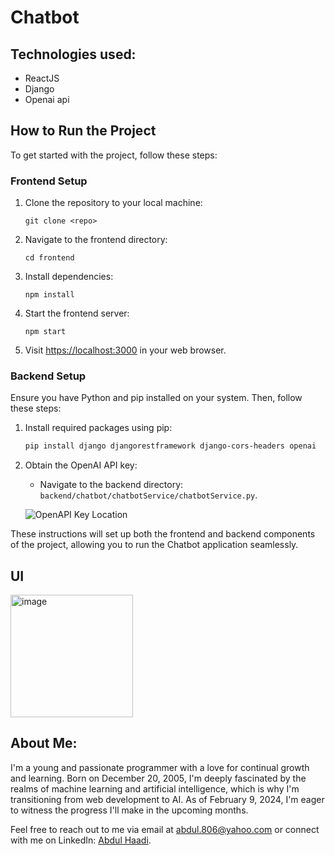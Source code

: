# Chatbot

## Technologies used:
- ReactJS
- Django
- Openai api


## How to Run the Project

To get started with the project, follow these steps:

### Frontend Setup

1. Clone the repository to your local machine:

    ```
    git clone <repo>
    ```

2. Navigate to the frontend directory:

    ```
    cd frontend
    ```

3. Install dependencies:

    ```
    npm install
    ```

4. Start the frontend server:

    ```
    npm start
    ```

5. Visit [https://localhost:3000](https://localhost:3000) in your web browser.

### Backend Setup

Ensure you have Python and pip installed on your system. Then, follow these steps:

1. Install required packages using pip:

    ```bash
    pip install django djangorestframework django-cors-headers openai
    ```

2. Obtain the OpenAI API key:
   
   - Navigate to the backend directory: `backend/chatbot/chatbotService/chatbotService.py`.
   
   ![OpenAPI Key Location](https://github.com/AbdulHadi806/chatbot/assets/113926529/83870aae-0815-43c3-94d3-81d18646bf02)


These instructions will set up both the frontend and backend components of the project, allowing you to run the Chatbot application seamlessly.

## UI
<img width="196" alt="image" src="https://github.com/AbdulHadi806/chatbot/assets/113926529/3302c9c2-20c9-4421-a668-d280d0755b6a">


## About Me:

I'm a young and passionate programmer with a love for continual growth and learning. Born on December 20, 2005, I'm deeply fascinated by the realms of machine learning and artificial intelligence, which is why I'm transitioning from web development to AI. As of February 9, 2024, I'm eager to witness the progress I'll make in the upcoming months.

Feel free to reach out to me via email at abdul.806@yahoo.com or connect with me on LinkedIn: [Abdul Haadi](https://www.linkedin.com/in/abdul-haadi-fullstack/).

